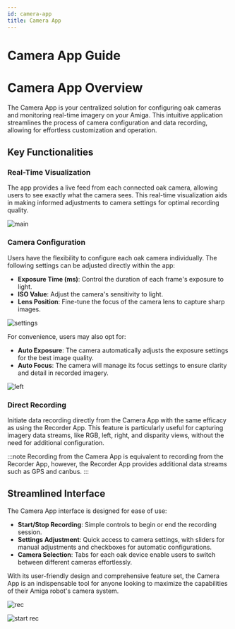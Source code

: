 ```yaml
---
id: camera-app
title: Camera App
---
```


# Camera App Guide

# Camera App Overview

The Camera App is your centralized solution for configuring oak cameras and monitoring real-time
imagery on your Amiga.
This intuitive application streamlines the process of camera configuration and data recording,
allowing for effortless customization and operation.

## Key Functionalities

### Real-Time Visualization

The app provides a live feed from each connected oak camera, allowing users to see exactly what the
camera sees.
This real-time visualization aids in making informed adjustments to camera settings for optimal
recording quality.

![main](https://github.com/farm-ng/amiga-dev-kit/assets/133177230/1a146c44-e9f7-40de-ad75-df26a6c2bba7)


### Camera Configuration

Users have the flexibility to configure each oak camera individually.
The following settings can be adjusted directly within the app:

- **Exposure Time (ms)**: Control the duration of each frame's exposure to light.
- **ISO Value**: Adjust the camera's sensitivity to light.
- **Lens Position**: Fine-tune the focus of the camera lens to capture sharp images.

 
![settings](https://github.com/farm-ng/amiga-dev-kit/assets/133177230/3da3b23d-8c59-45b8-bbb4-c86b388edd64)


For convenience, users may also opt for:

- **Auto Exposure**: The camera automatically adjusts the exposure settings for the best image quality.
- **Auto Focus**: The camera will manage its focus settings to ensure clarity and detail in recorded
imagery.

![left](https://github.com/farm-ng/amiga-dev-kit/assets/133177230/c5f50ae5-798c-4b14-84b9-10929e8fc3c8)


### Direct Recording

Initiate data recording directly from the Camera App with the same efficacy as using the Recorder App.
This feature is particularly useful for capturing imagery data streams, like RGB, left, right, and
disparity views, without the need for additional configuration.

:::note
Recording from the Camera App is equivalent to recording from the Recorder App, however, the Recorder
App provides additional data streams such as GPS and canbus.
:::

## Streamlined Interface

The Camera App interface is designed for ease of use:

- **Start/Stop Recording**: Simple controls to begin or end the recording session.
- **Settings Adjustment**: Quick access to camera settings, with sliders for manual adjustments and
checkboxes for automatic configurations.
- **Camera Selection**: Tabs for each oak device enable users to switch between different cameras effortlessly.

With its user-friendly design and comprehensive feature set, the Camera App is an indispensable tool
for anyone looking to maximize the capabilities of their Amiga robot's camera system.

![rec](https://github.com/farm-ng/amiga-dev-kit/assets/133177230/ac1d917b-7df3-4d6e-961f-fb1af07c89ee)

![start rec](https://github.com/farm-ng/amiga-dev-kit/assets/133177230/cb1d2d19-aaf5-4091-9d65-b2bf7b6e7499)







